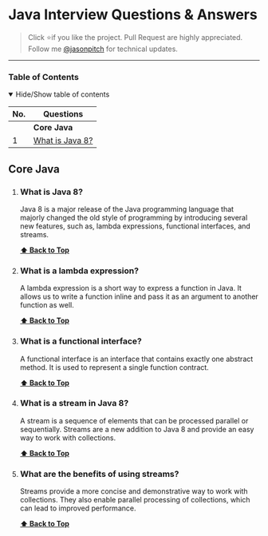 # Java Interview Questions & Answers

> Click :star:if you like the project. Pull Request are highly appreciated. Follow me [@jasonpitch](https://twitter.com/jasonlee0829) for technical updates.

---


### Table of Contents

<details open>
<summary>
Hide/Show table of contents
</summary>

| No. | Questions                                                                                                                                                                                                                        |
| --- | -------------------------------------------------------------------------------------------------------------------------------------------------------------------------------------------------------------------------------- |
|     | **Core Java**                                                                                                                                                                                                                   |
| 1   | [What is Java 8?](#what-is-Java8)                                                                                                                                                                                                 |

</details>

## Core Java

1. ### What is Java 8?

    Java 8 is a major release of the Java programming language that majorly changed the old style of programming by introducing several new features, such as, lambda expressions, functional interfaces, and streams.

    **[⬆ Back to Top](#table-of-contents)**

2. ### What is a lambda expression?

    A lambda expression is a short way to express a function in Java. It allows us to write a function inline and pass it as an argument to another function as well.

    **[⬆ Back to Top](#table-of-contents)**

3. ### What is a functional interface?

    A functional interface is an interface that contains exactly one abstract method. It is used to represent a single function contract.

    **[⬆ Back to Top](#table-of-contents)**

4. ### What is a stream in Java 8?

    A stream is a sequence of elements that can be processed parallel or sequentially. Streams are a new addition to Java 8 and provide an easy way to work with collections.

    **[⬆ Back to Top](#table-of-contents)**

5. ### What are the benefits of using streams?

	Streams provide a more concise and demonstrative way to work with collections. They also enable parallel processing of collections, which can lead to improved performance.
	
    **[⬆ Back to Top](#table-of-contents)**
